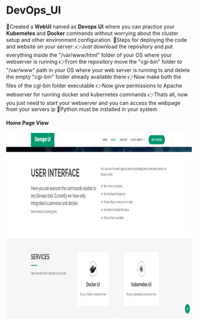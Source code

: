 # DevOps_UI
📌Created a  𝐖𝐞𝐛𝐔𝐈 named as 𝐃𝐞𝐯𝐨𝐩𝐬 𝐔𝐈 where you can practice your 𝐊𝐮𝐛𝐞𝐫𝐧𝐞𝐭𝐞𝐬 and 𝐃𝐨𝐜𝐤𝐞𝐫 commands without worrying about the cluster setup and other environment configuration.
📌Steps for deploying the code and website on your server:
👉Just download the repository and put everything inside the "/var/www/html" folder of your OS where your webserver is running
👉From the repository move the "cgi-bin" folder to "/var/www" path in your OS where your web server is running ts and delete the empty "cgi-bin" folder already available there
👉Now make both the files of the cgi-bin folder executable
👉Now give permissions to Apache webserver for running docker and kubernetes commands
👉Thats all, now you just need to start your webserver and you can access the webpage from your servers ip
📌Python must be installed in your system

<h4> Home Page View <h4>
<p align="center">
<img src="devops.jpg" width="600" height="500"> 
</p>
